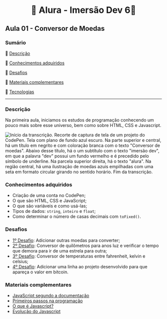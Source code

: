 <h1 align="center"> 🤿 Alura - Imersão Dev 6🤿 </h1>

<h2>Aula 01 - Conversor de Moedas</h2>

### Sumário 

:small_blue_diamond: [Descrição](#descrição)

:small_blue_diamond: [Conhecimentos adquiridos](#conhecimentos-adquiridos)

:small_blue_diamond: [Desafios](#desafios)

:small_blue_diamond: [Materiais complementares](#materiais-complementares)

:small_blue_diamond: [Tecnologias](#tecnologias)

---
### Descrição
Na primeira aula, iniciamos os estudos de programação conhecendo um pouco mais sobre esse universo, bem como sobre HTML, CSS e Javascript.

<img src='https://i.imgur.com/ewGBstG.png' alt='Início da transcrição. Recorte de captura de tela de um projeto do CodePen. Tela com plano de fundo azul escuro. Na parte superior e central, há um título em negrito e com coloração branca com o texto "Conversor de moedas". Abaixo desse título, há o um subtítulo com o texto "imersão dev", em que a palavra "dev" possui um fundo vermelho e é precedido pelo símbolo de underline. Na parcela superior direita, há o texto "alura". Na região central, há uma ilustração de moedas azuis empilhadas com uma seta em formato circular girando no sentido horário. Fim da transcrição.'>

### Conhecimentos adquiridos
- Criação de uma conta no CodePen;
- O que são HTML, CSS e JavaScript;
- O que são variáveis e como usá-las;
- Tipos de dados: `string`, `inteiro` e `float`;
- Como determinar o número de casas decimais com `toFixed()`.

### Desafios
- [1º Desafio](): Adicionar outras moedas para converter;
- [2º Desafio](): Conversor de quilômetros para anos luz e verificar o tempo que demora para ir de uma estrela para outra;
- [3º Desafio](): Conversor de temperaturas entre fahrenheit, kelvin e celsius;
- [4º Desafio](): Adicionar uma linha ao projeto desenvolvido para que apareça o valor em bitcoin.

### Materiais complementares
- [JavaScript segundo a documentação](https://developer.mozilla.org/pt-BR/docs/Web/JavaScript)
- [Primeiros passos na programação](https://hipsters.tech/primeiros-passos-na-programacao-a-imersao-dev-hipsters-ponto-tech-243/)
- [O que é Javascript?](https://www.youtube.com/watch?v=NaVSbnnV75Q)
- [Evolução do Javascript](https://www.youtube.com/watch?v=Bmw_6oOvO3s)